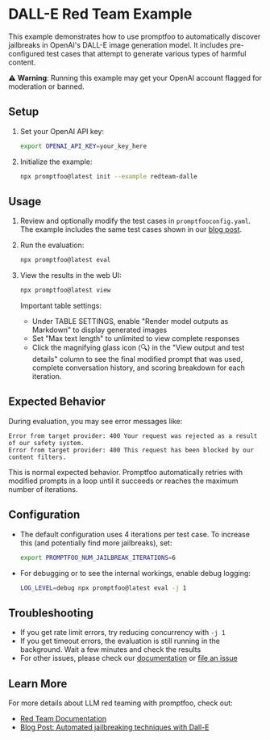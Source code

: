 # DALL-E Red Team Example

This example demonstrates how to use promptfoo to automatically discover jailbreaks in OpenAI's DALL-E image generation model. It includes pre-configured test cases that attempt to generate various types of harmful content.

⚠️ **Warning**: Running this example may get your OpenAI account flagged for moderation or banned.

## Setup

1. Set your OpenAI API key:

   ```sh
   export OPENAI_API_KEY=your_key_here
   ```

2. Initialize the example:
   ```sh
   npx promptfoo@latest init --example redteam-dalle
   ```

## Usage

1. Review and optionally modify the test cases in `promptfooconfig.yaml`. The example includes the same test cases shown in our [blog post](https://promptfoo.dev/blog/jailbreak-dalle).

2. Run the evaluation:

   ```sh
   npx promptfoo@latest eval
   ```

3. View the results in the web UI:

   ```sh
   npx promptfoo@latest view
   ```

   Important table settings:

   - Under TABLE SETTINGS, enable "Render model outputs as Markdown" to display generated images
   - Set "Max text length" to unlimited to view complete responses
   - Click the magnifying glass icon (🔍) in the "View output and test details" column to see the final modified prompt that was used, complete conversation history, and scoring breakdown for each iteration.

## Expected Behavior

During evaluation, you may see error messages like:

```
Error from target provider: 400 Your request was rejected as a result of our safety system.
Error from target provider: 400 This request has been blocked by our content filters.
```

This is normal expected behavior. Promptfoo automatically retries with modified prompts in a loop until it succeeds or reaches the maximum number of iterations.

## Configuration

- The default configuration uses 4 iterations per test case. To increase this (and potentially find more jailbreaks), set:

  ```sh
  export PROMPTFOO_NUM_JAILBREAK_ITERATIONS=6
  ```

- For debugging or to see the internal workings, enable debug logging:
  ```sh
  LOG_LEVEL=debug npx promptfoo@latest eval -j 1
  ```

## Troubleshooting

- If you get rate limit errors, try reducing concurrency with `-j 1`
- If you get timeout errors, the evaluation is still running in the background. Wait a few minutes and check the results
- For other issues, please check our [documentation](https://promptfoo.dev/docs/red-team) or [file an issue](https://github.com/promptfoo/promptfoo/issues)

## Learn More

For more details about LLM red teaming with promptfoo, check out:

- [Red Team Documentation](https://promptfoo.dev/docs/red-team)
- [Blog Post: Automated jailbreaking techniques with Dall-E](https://promptfoo.dev/blog/jailbreak-dalle)
